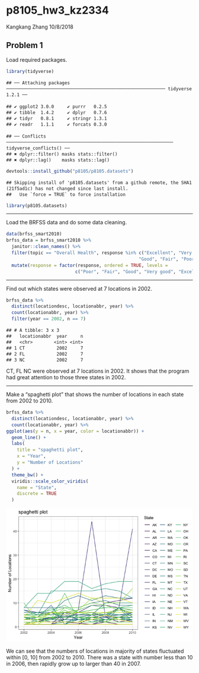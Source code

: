 p8105\_hw3\_kz2334
================
Kangkang Zhang
10/8/2018

Problem 1
---------

Load required packages.

``` r
library(tidyverse)
```

    ## ── Attaching packages ──────────────────────────────────────────────────────────── tidyverse 1.2.1 ──

    ## ✔ ggplot2 3.0.0     ✔ purrr   0.2.5
    ## ✔ tibble  1.4.2     ✔ dplyr   0.7.6
    ## ✔ tidyr   0.8.1     ✔ stringr 1.3.1
    ## ✔ readr   1.1.1     ✔ forcats 0.3.0

    ## ── Conflicts ─────────────────────────────────────────────────────────────── tidyverse_conflicts() ──
    ## ✖ dplyr::filter() masks stats::filter()
    ## ✖ dplyr::lag()    masks stats::lag()

``` r
devtools::install_github("p8105/p8105.datasets")
```

    ## Skipping install of 'p8105.datasets' from a github remote, the SHA1 (21f5ad1c) has not changed since last install.
    ##   Use `force = TRUE` to force installation

``` r
library(p8105.datasets)
```

------------------------------------------------------------------------

Load the BRFSS data and do some data cleaning.

``` r
data(brfss_smart2010)
brfss_data = brfss_smart2010 %>% 
  janitor::clean_names() %>% 
  filter(topic == "Overall Health", response %in% c("Excellent", "Very good", 
                                                  "Good", "Fair", "Poor")) %>% 
  mutate(response = factor(response, ordered = TRUE, levels = 
                          c("Poor", "Fair", "Good", "Very good", "Excellent")))
```

------------------------------------------------------------------------

Find out which states were observed at 7 locations in 2002.

``` r
brfss_data %>% 
  distinct(locationdesc, locationabbr, year) %>% 
  count(locationabbr, year) %>% 
  filter(year == 2002, n == 7)
```

    ## # A tibble: 3 x 3
    ##   locationabbr  year     n
    ##   <chr>        <int> <int>
    ## 1 CT            2002     7
    ## 2 FL            2002     7
    ## 3 NC            2002     7

CT, FL NC were observed at 7 locations in 2002. It shows that the program had great attention to those three states in 2002.

------------------------------------------------------------------------

Make a “spaghetti plot” that shows the number of locations in each state from 2002 to 2010.

``` r
brfss_data %>% 
  distinct(locationdesc, locationabbr, year) %>% 
  count(locationabbr, year) %>% 
ggplot(aes(y = n, x = year, color = locationabbr)) + 
  geom_line() + 
  labs(
    title = "spaghetti plot",
    x = "Year",
    y = "Number of Locations"
  ) +
  theme_bw() + 
  viridis::scale_color_viridis(
    name = "State", 
    discrete = TRUE
  ) 
```

![](p8105_hw3_kz2334_files/figure-markdown_github/1.4-1.png)

We can see that the numbers of locations in majority of states fluctuated within \[0, 10\] from 2002 to 2010. There was a state with number less than 10 in 2006, then rapidly grow up to larger than 40 in 2007.

